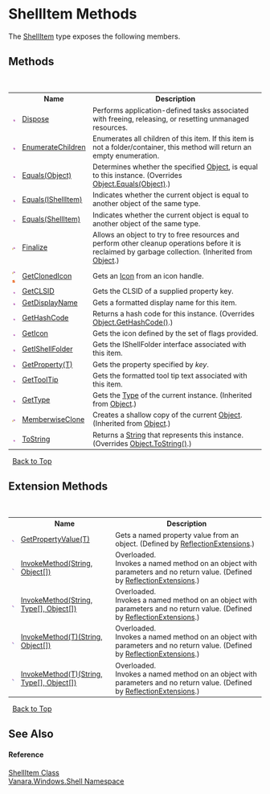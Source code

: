 # ShellItem Methods
 

The <a href="5c5b3136-e459-f05f-b518-8ce7de68d0ca">ShellItem</a> type exposes the following members.


## Methods
&nbsp;<table><tr><th></th><th>Name</th><th>Description</th></tr><tr><td>![Public method](media/pubmethod.gif "Public method")</td><td><a href="5df99714-557a-66a3-4a54-567fbf31f52f">Dispose</a></td><td>
Performs application-defined tasks associated with freeing, releasing, or resetting unmanaged resources.</td></tr><tr><td>![Public method](media/pubmethod.gif "Public method")</td><td><a href="a9370097-bc77-fae9-0beb-ec245d27e9c7">EnumerateChildren</a></td><td>
Enumerates all children of this item. If this item is not a folder/container, this method will return an empty enumeration.</td></tr><tr><td>![Public method](media/pubmethod.gif "Public method")</td><td><a href="b1d3014a-6b23-c1f5-389b-2267e138f950">Equals(Object)</a></td><td>
Determines whether the specified <a href="http://msdn2.microsoft.com/en-us/library/e5kfa45b" target="_blank">Object</a>, is equal to this instance.
 (Overrides <a href="http://msdn2.microsoft.com/en-us/library/bsc2ak47" target="_blank">Object.Equals(Object)</a>.)</td></tr><tr><td>![Public method](media/pubmethod.gif "Public method")</td><td><a href="9579b635-0bcb-cba0-4201-a4c0c873e388">Equals(IShellItem)</a></td><td>
Indicates whether the current object is equal to another object of the same type.</td></tr><tr><td>![Public method](media/pubmethod.gif "Public method")</td><td><a href="c7317195-2f91-35b7-cd11-d1d19f3a50ca">Equals(ShellItem)</a></td><td>
Indicates whether the current object is equal to another object of the same type.</td></tr><tr><td>![Protected method](media/protmethod.gif "Protected method")</td><td><a href="http://msdn2.microsoft.com/en-us/library/4k87zsw7" target="_blank">Finalize</a></td><td>
Allows an object to try to free resources and perform other cleanup operations before it is reclaimed by garbage collection.
 (Inherited from <a href="http://msdn2.microsoft.com/en-us/library/e5kfa45b" target="_blank">Object</a>.)</td></tr><tr><td>![Protected method](media/protmethod.gif "Protected method")![Static member](media/static.gif "Static member")</td><td><a href="fbf34b08-1275-db2a-69b6-757b1e54ea1b">GetClonedIcon</a></td><td>
Gets an <a href="http://msdn2.microsoft.com/en-us/library/wkat843k" target="_blank">Icon</a> from an icon handle.</td></tr><tr><td>![Public method](media/pubmethod.gif "Public method")</td><td><a href="e794ffd2-58ab-2240-5aea-902981e21cda">GetCLSID</a></td><td>
Gets the CLSID of a supplied property key.</td></tr><tr><td>![Public method](media/pubmethod.gif "Public method")</td><td><a href="34db7fc4-ee66-3455-32b8-8cb49ef2d3d5">GetDisplayName</a></td><td>
Gets a formatted display name for this item.</td></tr><tr><td>![Public method](media/pubmethod.gif "Public method")</td><td><a href="99e12183-9cbc-a129-1bd2-3b36c812a785">GetHashCode</a></td><td>
Returns a hash code for this instance.
 (Overrides <a href="http://msdn2.microsoft.com/en-us/library/zdee4b3y" target="_blank">Object.GetHashCode()</a>.)</td></tr><tr><td>![Public method](media/pubmethod.gif "Public method")</td><td><a href="209a060a-63aa-6dc5-4382-0bd55fd8dbcf">GetIcon</a></td><td>
Gets the icon defined by the set of flags provided.</td></tr><tr><td>![Public method](media/pubmethod.gif "Public method")</td><td><a href="91adb190-425a-ddab-2c7f-b47e00812030">GetIShellFolder</a></td><td>
Gets the IShellFolder interface associated with this item.</td></tr><tr><td>![Public method](media/pubmethod.gif "Public method")</td><td><a href="08a6e6c1-b9b1-0847-3a9d-c99ad3c401f6">GetProperty(T)</a></td><td>
Gets the property specified by *key*.</td></tr><tr><td>![Public method](media/pubmethod.gif "Public method")</td><td><a href="b1034427-e129-4cc6-fbc2-aba2b004497c">GetToolTip</a></td><td>
Gets the formatted tool tip text associated with this item.</td></tr><tr><td>![Public method](media/pubmethod.gif "Public method")</td><td><a href="http://msdn2.microsoft.com/en-us/library/dfwy45w9" target="_blank">GetType</a></td><td>
Gets the <a href="http://msdn2.microsoft.com/en-us/library/42892f65" target="_blank">Type</a> of the current instance.
 (Inherited from <a href="http://msdn2.microsoft.com/en-us/library/e5kfa45b" target="_blank">Object</a>.)</td></tr><tr><td>![Protected method](media/protmethod.gif "Protected method")</td><td><a href="http://msdn2.microsoft.com/en-us/library/57ctke0a" target="_blank">MemberwiseClone</a></td><td>
Creates a shallow copy of the current <a href="http://msdn2.microsoft.com/en-us/library/e5kfa45b" target="_blank">Object</a>.
 (Inherited from <a href="http://msdn2.microsoft.com/en-us/library/e5kfa45b" target="_blank">Object</a>.)</td></tr><tr><td>![Public method](media/pubmethod.gif "Public method")</td><td><a href="7d22d8e6-5f58-8925-52e8-1a54b88e1f04">ToString</a></td><td>
Returns a <a href="http://msdn2.microsoft.com/en-us/library/s1wwdcbf" target="_blank">String</a> that represents this instance.
 (Overrides <a href="http://msdn2.microsoft.com/en-us/library/7bxwbwt2" target="_blank">Object.ToString()</a>.)</td></tr></table>&nbsp;
<a href="#shellitem-methods">Back to Top</a>

## Extension Methods
&nbsp;<table><tr><th></th><th>Name</th><th>Description</th></tr><tr><td>![Public Extension Method](media/pubextension.gif "Public Extension Method")</td><td><a href="609b1449-9696-245e-03a2-e22beb84efe1">GetPropertyValue(T)</a></td><td>
Gets a named property value from an object.
 (Defined by <a href="00588eb4-ca31-ef7e-81da-3ce105aa9b63">ReflectionExtensions</a>.)</td></tr><tr><td>![Public Extension Method](media/pubextension.gif "Public Extension Method")</td><td><a href="cc997716-244b-d4f1-e26d-139cc82ce6b0">InvokeMethod(String, Object[])</a></td><td>Overloaded.  
Invokes a named method on an object with parameters and no return value.
 (Defined by <a href="00588eb4-ca31-ef7e-81da-3ce105aa9b63">ReflectionExtensions</a>.)</td></tr><tr><td>![Public Extension Method](media/pubextension.gif "Public Extension Method")</td><td><a href="35c20259-aa16-9a35-254f-8bf630272463">InvokeMethod(String, Type[], Object[])</a></td><td>Overloaded.  
Invokes a named method on an object with parameters and no return value.
 (Defined by <a href="00588eb4-ca31-ef7e-81da-3ce105aa9b63">ReflectionExtensions</a>.)</td></tr><tr><td>![Public Extension Method](media/pubextension.gif "Public Extension Method")</td><td><a href="39c67efc-5f5d-9e71-64bc-8e89b4589f75">InvokeMethod(T)(String, Object[])</a></td><td>Overloaded.  
Invokes a named method on an object with parameters and no return value.
 (Defined by <a href="00588eb4-ca31-ef7e-81da-3ce105aa9b63">ReflectionExtensions</a>.)</td></tr><tr><td>![Public Extension Method](media/pubextension.gif "Public Extension Method")</td><td><a href="4a4da18e-d1a2-3a1f-28b0-10fb9f9646e6">InvokeMethod(T)(String, Type[], Object[])</a></td><td>Overloaded.  
Invokes a named method on an object with parameters and no return value.
 (Defined by <a href="00588eb4-ca31-ef7e-81da-3ce105aa9b63">ReflectionExtensions</a>.)</td></tr></table>&nbsp;
<a href="#shellitem-methods">Back to Top</a>

## See Also


#### Reference
<a href="5c5b3136-e459-f05f-b518-8ce7de68d0ca">ShellItem Class</a><br /><a href="be182789-447d-1423-b31f-7fd1f1f04ab2">Vanara.Windows.Shell Namespace</a><br />